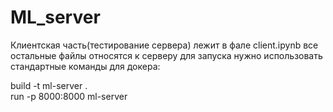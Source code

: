 # ML_server
Клиентская часть(тестирование сервера) лежит в фале client.ipynb все остальные файлы относятся к серверу для запуска нужно использовать стандартные команды для докера:


build -t ml-server .  
run -p 8000:8000 ml-server
